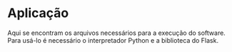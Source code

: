 # Aplicação
Aqui se encontram os arquivos necessários para a execução do software. Para usá-lo é necessário o  interpretador Python e a biblioteca do Flask.
